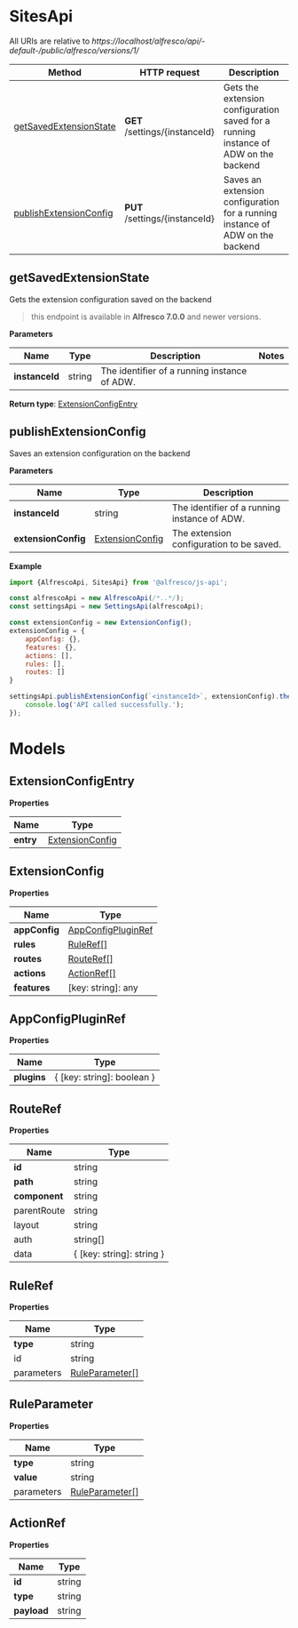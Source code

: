 # SitesApi

All URIs are relative to *https://localhost/alfresco/api/-default-/public/alfresco/versions/1/*

| Method                                            | HTTP request                   | Description                                                                         |
|---------------------------------------------------|--------------------------------|-------------------------------------------------------------------------------------|
| [getSavedExtensionState](#getSavedExtensionState) | **GET** /settings/{instanceId} | Gets the extension configuration saved for a running instance of ADW on the backend |
| [publishExtensionConfig](#publishExtensionConfig) | **PUT** /settings/{instanceId} | Saves an extension configuration for a running instance of ADW on the backend       |

## getSavedExtensionState

Gets the extension configuration saved on the backend

> this endpoint is available in <GET VERSION INFO HERE>**Alfresco 7.0.0** and newer versions.

**Parameters**

| Name           | Type   | Description                                  | Notes |
|----------------|--------|----------------------------------------------|-------|
| **instanceId** | string | The identifier of a running instance of ADW. |       |

**Return type**: [ExtensionConfigEntry](#ExtensionConfigEntry)

## publishExtensionConfig

Saves an extension configuration on the backend

**Parameters**

| Name                | Type                                | Description                                  |
|---------------------|-------------------------------------|----------------------------------------------|
| **instanceId**      | string                              | The identifier of a running instance of ADW. |
| **extensionConfig** | [ExtensionConfig](#ExtensionConfig) | The extension configuration to be saved.     |

**Example**

```javascript
import {AlfrescoApi, SitesApi} from '@alfresco/js-api';

const alfrescoApi = new AlfrescoApi(/*..*/);
const settingsApi = new SettingsApi(alfrescoApi);

const extensionConfig = new ExtensionConfig();
extensionConfig = {
    appConfig: {},
    features: {},
    actions: [],
    rules: [],
    routes: []
}

settingsApi.publishExtensionConfig(`<instanceId>`, extensionConfig).then(() => {
    console.log('API called successfully.');
});
```

# Models

## ExtensionConfigEntry

**Properties**

| Name      | Type                                |
|-----------|-------------------------------------|
| **entry** | [ExtensionConfig](#ExtensionConfig) |

## ExtensionConfig

**Properties**

| Name          | Type                                      |
|---------------|-------------------------------------------|
| **appConfig** | [AppConfigPluginRef](#AppConfigPluginRef) |
| **rules**     | [RuleRef[]](#RuleRef)                     |
| **routes**    | [RouteRef[]](#RouteRef)                   |
| **actions**   | [ActionRef[]](#ActionRef)                 |
| **features**  | [key: string]: any                        |

## AppConfigPluginRef

**Properties**

| Name        | Type                       |
|-------------|----------------------------|
| **plugins** | { [key: string]: boolean } |

## RouteRef

**Properties**

| Name          | Type                      |
|---------------|---------------------------|
| **id**        | string                    |
| **path**      | string                    |
| **component** | string                    |
| parentRoute   | string                    |
| layout        | string                    |
| auth          | string[]                  |
| data          | { [key: string]: string } |

## RuleRef

**Properties**

| Name       | Type                              |
|------------|-----------------------------------|
| **type**   | string                            |
| id         | string                            |
| parameters | [RuleParameter[]](#RuleParameter) |

## RuleParameter

**Properties**

| Name       | Type                              |
|------------|-----------------------------------|
| **type**   | string                            |
| **value**  | string                            |
| parameters | [RuleParameter[]](#RuleParameter) |

## ActionRef

**Properties**

| Name        | Type   |
|-------------|--------|
| **id**      | string |
| **type**    | string |
| **payload** | string |
